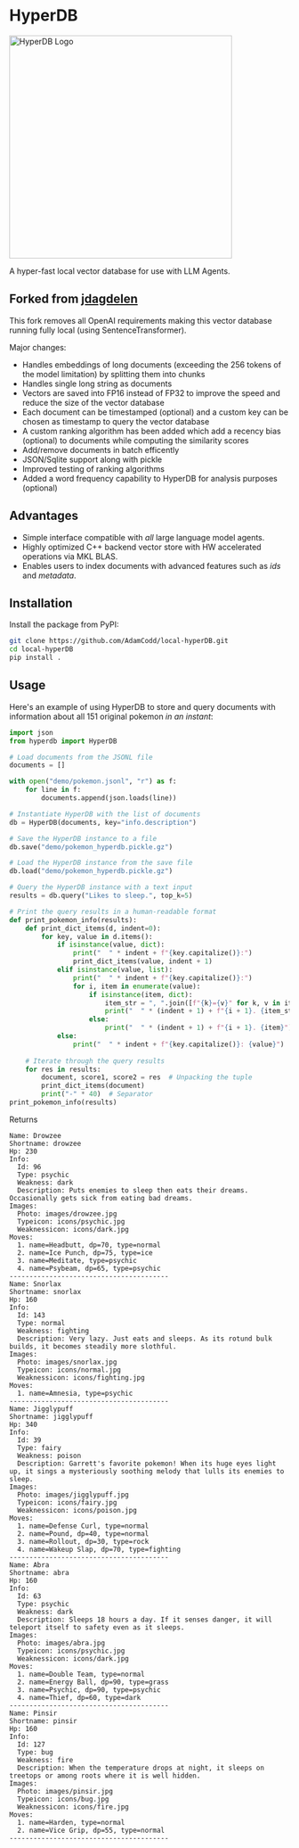 # HyperDB
<div>
<img src="https://github.com/jdagdelen/hyperDB/blob/main/_static/logo.png?raw=true" width="400" alt="HyperDB Logo">
</div>

A hyper-fast local vector database for use with LLM Agents.

## Forked from [jdagdelen](https://github.com/jdagdelen/hyperDB)
This fork removes all OpenAI requirements making this vector database running fully local (using SentenceTransformer).

Major changes:
* Handles embeddings of long documents (exceeding the 256 tokens of the model limitation) by splitting them into chunks
* Handles single long string as documents
* Vectors are saved into FP16 instead of FP32 to improve the speed and reduce the size of the vector database
* Each document can be timestamped (optional) and a custom key can be chosen as timestamp to query the vector database
* A custom ranking algorithm has been added which add a recency bias (optional) to documents while computing the similarity scores
* Add/remove documents in batch efficently
* JSON/Sqlite support along with pickle
* Improved testing of ranking algorithms
* Added a word frequency capability to HyperDB for analysis purposes (optional) 

## Advantages
* Simple interface compatible with _all_ large language model agents. 
* Highly optimized C++ backend vector store with HW accelerated operations via MKL BLAS. 
* Enables users to index documents with advanced features such as _ids_ and _metadata_.

## Installation

Install the package from PyPI:

```bash
git clone https://github.com/AdamCodd/local-hyperDB.git
cd local-hyperDB
pip install .
```

## Usage

Here's an example of using HyperDB to store and query documents with information about all 151 original pokemon _in an instant_:

```python
import json
from hyperdb import HyperDB

# Load documents from the JSONL file
documents = []

with open("demo/pokemon.jsonl", "r") as f:
    for line in f:
        documents.append(json.loads(line))

# Instantiate HyperDB with the list of documents
db = HyperDB(documents, key="info.description")

# Save the HyperDB instance to a file
db.save("demo/pokemon_hyperdb.pickle.gz")

# Load the HyperDB instance from the save file
db.load("demo/pokemon_hyperdb.pickle.gz")

# Query the HyperDB instance with a text input
results = db.query("Likes to sleep.", top_k=5)

# Print the query results in a human-readable format
def print_pokemon_info(results):
    def print_dict_items(d, indent=0):
        for key, value in d.items():
            if isinstance(value, dict):
                print("  " * indent + f"{key.capitalize()}:")
                print_dict_items(value, indent + 1)
            elif isinstance(value, list):
                print("  " * indent + f"{key.capitalize()}:")
                for i, item in enumerate(value):
                    if isinstance(item, dict):
                        item_str = ", ".join([f"{k}={v}" for k, v in item.items()])
                        print("  " * (indent + 1) + f"{i + 1}. {item_str}")
                    else:
                        print("  " * (indent + 1) + f"{i + 1}. {item}")
            else:
                print("  " * indent + f"{key.capitalize()}: {value}")
                
    # Iterate through the query results
    for res in results:
        document, score1, score2 = res  # Unpacking the tuple
        print_dict_items(document)
        print("-" * 40)  # Separator
print_pokemon_info(results)
```

Returns 
```
Name: Drowzee
Shortname: drowzee
Hp: 230
Info:
  Id: 96
  Type: psychic
  Weakness: dark
  Description: Puts enemies to sleep then eats their dreams. Occasionally gets sick from eating bad dreams.
Images:
  Photo: images/drowzee.jpg
  Typeicon: icons/psychic.jpg
  Weaknessicon: icons/dark.jpg
Moves:
  1. name=Headbutt, dp=70, type=normal
  2. name=Ice Punch, dp=75, type=ice
  3. name=Meditate, type=psychic
  4. name=Psybeam, dp=65, type=psychic
----------------------------------------
Name: Snorlax
Shortname: snorlax
Hp: 160
Info:
  Id: 143
  Type: normal
  Weakness: fighting
  Description: Very lazy. Just eats and sleeps. As its rotund bulk builds, it becomes steadily more slothful.
Images:
  Photo: images/snorlax.jpg
  Typeicon: icons/normal.jpg
  Weaknessicon: icons/fighting.jpg
Moves:
  1. name=Amnesia, type=psychic
----------------------------------------
Name: Jigglypuff
Shortname: jigglypuff
Hp: 340
Info:
  Id: 39
  Type: fairy
  Weakness: poison
  Description: Garrett's favorite pokemon! When its huge eyes light up, it sings a mysteriously soothing melody that lulls its enemies to sleep.
Images:
  Photo: images/jigglypuff.jpg
  Typeicon: icons/fairy.jpg
  Weaknessicon: icons/poison.jpg
Moves:
  1. name=Defense Curl, type=normal
  2. name=Pound, dp=40, type=normal
  3. name=Rollout, dp=30, type=rock
  4. name=Wakeup Slap, dp=70, type=fighting
----------------------------------------
Name: Abra
Shortname: abra
Hp: 160
Info:
  Id: 63
  Type: psychic
  Weakness: dark
  Description: Sleeps 18 hours a day. If it senses danger, it will teleport itself to safety even as it sleeps.
Images:
  Photo: images/abra.jpg
  Typeicon: icons/psychic.jpg
  Weaknessicon: icons/dark.jpg
Moves:
  1. name=Double Team, type=normal
  2. name=Energy Ball, dp=90, type=grass
  3. name=Psychic, dp=90, type=psychic
  4. name=Thief, dp=60, type=dark
----------------------------------------
Name: Pinsir
Shortname: pinsir
Hp: 160
Info:
  Id: 127
  Type: bug
  Weakness: fire
  Description: When the temperature drops at night, it sleeps on treetops or among roots where it is well hidden.
Images:
  Photo: images/pinsir.jpg
  Typeicon: icons/bug.jpg
  Weaknessicon: icons/fire.jpg
Moves:
  1. name=Harden, type=normal
  2. name=Vice Grip, dp=55, type=normal
----------------------------------------
```
